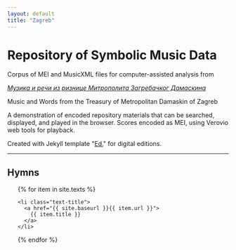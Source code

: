 ```yaml
---
layout: default
title: "Zagreb"
---
```

# Repository of Symbolic Music Data

Corpus of MEI and MusicXML files for computer-assisted analysis from

[_Музика и речи из ризнице Митрополита Загребачког Дамаскина_](http://www.spc.rs/sr/muzika_rechi_iz_riznice_mitropolita_zagrebachkog_damaskina_grdanichkog)

Music and Words from the Treasury of Metropolitan Damaskin of Zagreb

A demonstration of encoded repository materials that can be searched, displayed, and played in the browser. Scores encoded as MEI, using Verovio web tools for playback.

Created with Jekyll template "[Ed.](https://elotroalex.github.io/ed/)" for digital editions.
<hr>

<div class="toc">
  <h2><b>Hymns</b></h2>
  <ul class="texts">
  {% for item in site.texts %}

    <li class="text-title">
      <a href="{{ site.baseurl }}{{ item.url }}">
        {{ item.title }}
      </a>
    </li>
  {% endfor %}
  </ul>
</div>

<!-- Encoding and site design: [Mark Saccomano](https://mss2221.github.io/saccomano/) -->
